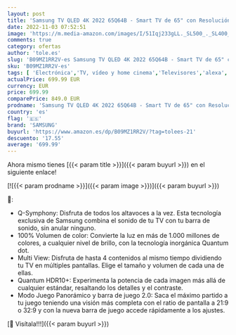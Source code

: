 ```yaml
---
layout: post
title: 'Samsung TV QLED 4K 2022 65Q64B - Smart TV de 65" con Resolución 4K  100% Volumen de Color  Procesdor QLED 4K Lite  Quantum HDR10+  Multi View  Modo Juego Panorámico y Alexa integrada'
date: 2022-11-03 07:52:51
image: 'https://m.media-amazon.com/images/I/51Iqj233gLL._SL500_._SL400_.jpg'
comments: true
category: ofertas
author: 'tole.es'
slug: 'B09MZ1RR2V-es Samsung TV QLED 4K 2022 65Q64B - Smart TV de 65" con...'
sku: 'B09MZ1RR2V-es'
tags: [ 'Electrónica','TV, vídeo y home cinema','Televisores','alexa','samsung','🇪🇸', ]
actualPrice: 699.99 EUR
currency: EUR
price: 699.99
comparePrice: 849.0 EUR
prodname: 'Samsung TV QLED 4K 2022 65Q64B - Smart TV de 65" con Resolución 4K  100% Volumen de Color  Procesdor QLED 4K Lite  Quantum HDR10+  Multi View  Modo Juego Panorámico y Alexa integrada'
country: 'es'
flag: '🇪🇸'
brand: 'SAMSUNG'
buyurl: 'https://www.amazon.es/dp/B09MZ1RR2V/?tag=tolees-21'
descuento: '17.55'
average: '699.99'
---
```


Ahora mismo tienes [{{< param title >}}]({{< param buyurl >}}) en el siguiente enlace!

[![{{< param prodname >}}]({{< param image >}})]({{< param buyurl >}})

🔎:

- Q-Symphony: Disfruta de todos los altavoces a la vez. Esta tecnología exclusiva de Samsung combina el sonido de tu TV con tu barra de sonido, sin anular ninguno.
- 100% Volumen de color: Convierte la luz en más de 1.000 millones de colores, a cualquier nivel de brillo, con la tecnología inorgánica Quantum dot.
- Multi View: Disfruta de hasta 4 contenidos al mismo tiempo dividiendo tu TV en múltiples pantallas. Elige el tamaño y volumen de cada una de ellas.
- Quantum HDR10+: Experimenta la potencia de cada imagen más allá de cualquier estándar, resaltando los detalles y el contraste.
- Modo Juego Panorámico y barra de juego 2.0: Saca el máximo partido a tu juego teniendo una visión más completa con el ratio de pantalla a 21:9 o 32:9 y con la nueva barra de juego accede rápidamente a los ajustes.

[🛒 Visítala!!!]({{< param buyurl >}})
